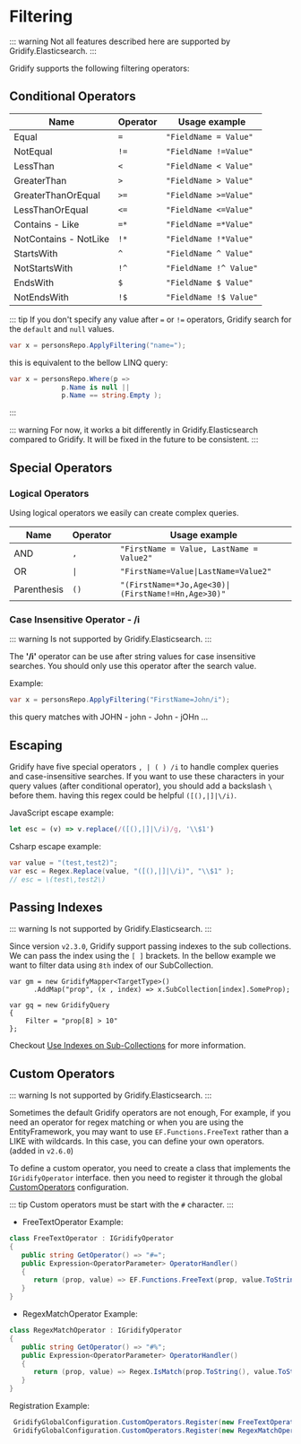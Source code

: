 # Filtering

::: warning
Not all features described here are supported by Gridify.Elasticsearch.
:::

Gridify supports the following filtering operators:

## Conditional Operators

| Name                  | Operator | Usage example          |
|-----------------------|----------|------------------------|
| Equal                 | `=`      | `"FieldName = Value"`  |
| NotEqual              | `!=`     | `"FieldName !=Value"`  |
| LessThan              | `<`      | `"FieldName < Value"`  |
| GreaterThan           | `>`      | `"FieldName > Value"`  |
| GreaterThanOrEqual    | `>=`     | `"FieldName >=Value"`  |
| LessThanOrEqual       | `<=`     | `"FieldName <=Value"`  |
| Contains - Like       | `=*`     | `"FieldName =*Value"`  |
| NotContains - NotLike | `!*`     | `"FieldName !*Value"`  |
| StartsWith            | `^`      | `"FieldName ^ Value"`  |
| NotStartsWith         | `!^`     | `"FieldName !^ Value"` |
| EndsWith              | `$`      | `"FieldName $ Value"`  |
| NotEndsWith           | `!$`     | `"FieldName !$ Value"` |

::: tip
If you don't specify any value after `=` or `!=` operators, Gridify search for the `default` and `null` values.

``` csharp
var x = personsRepo.ApplyFiltering("name=");
```

this is equivalent to the bellow LINQ query:

``` csharp
var x = personsRepo.Where(p =>
             p.Name is null ||
             p.Name == string.Empty );
```

:::

::: warning
For now, it works a bit differently in Gridify.Elasticsearch compared to Gridify. It will be fixed in the future to be
consistent.
:::

## Special Operators

### Logical Operators

Using logical operators we easily can create complex queries.

| Name        | Operator            | Usage example                                                     |
|-------------|---------------------|-------------------------------------------------------------------|
| AND         | `,`                 | `"FirstName = Value, LastName = Value2"`                          |
| OR          | <code>&#124;</code> | <code>"FirstName=Value&#124;LastName=Value2"</code>               |
| Parenthesis | `()`                | <code>"(FirstName=*Jo,Age<30)&#124;(FirstName!=Hn,Age>30)"</code> |

### Case Insensitive Operator - /i

::: warning
Is not supported by Gridify.Elasticsearch.
:::

The **'/i'** operator can be use after string values for case insensitive searches.
You should only use this operator after the search value.

Example:

``` csharp
var x = personsRepo.ApplyFiltering("FirstName=John/i");
```

this query matches with JOHN - john - John - jOHn ...

## Escaping

Gridify have five special operators  `, | ( ) /i` to handle complex queries and case-insensitive searches. If you want
to use these characters in your query values (after conditional operator), you should add a backslash <code>\ </code>
before them. having this regex could be helpful `([(),|]|\/i)`.

JavaScript escape example:

``` javascript
let esc = (v) => v.replace(/([(),|]|\/i)/g, '\\$1')
```

Csharp escape example:

``` csharp
var value = "(test,test2)";
var esc = Regex.Replace(value, "([(),|]|\/i)", "\\$1" );
// esc = \(test\,test2\)
```

## Passing Indexes

::: warning
Is not supported by Gridify.Elasticsearch.
:::

Since version `v2.3.0`, Gridify support passing indexes to the sub collections. We can pass the index using the `[ ]`
brackets.
In the bellow example we want to filter data using `8th` index of our SubCollection.

``` csharp{6}
var gm = new GridifyMapper<TargetType>()
      .AddMap("prop", (x , index) => x.SubCollection[index].SomeProp);

var gq = new GridifyQuery
{
    Filter = "prop[8] > 10"
};
```

Checkout [Use Indexes on Sub-Collections](./gridifyMapper.md#use-indexes-on-sub-collections) for more information.

## Custom Operators

::: warning
Is not supported by Gridify.Elasticsearch.
:::

Sometimes the default Gridify operators are not enough, For example, if you need an operator for regex matching or when
you are using the EntityFramework, you may want to use `EF.Functions.FreeText` rather than a LIKE with wildcards. In
this case, you can define your own operators. (added in `v2.6.0`)

To define a custom operator, you need to create a class that implements the `IGridifyOperator` interface. then you need
to register it through the global [CustomOperators](./gridifyGlobalConfiguration.md#customoperators) configuration.

::: tip
Custom operators must be start with the `#` character.
:::

- FreeTextOperator Example:

```csharp
class FreeTextOperator : IGridifyOperator
{
   public string GetOperator() => "#=";
   public Expression<OperatorParameter> OperatorHandler()
   {
      return (prop, value) => EF.Functions.FreeText(prop, value.ToString());
   }
}
```

- RegexMatchOperator Example:

```csharp
class RegexMatchOperator : IGridifyOperator
{
   public string GetOperator() => "#%";
   public Expression<OperatorParameter> OperatorHandler()
   {
      return (prop, value) => Regex.IsMatch(prop.ToString(), value.ToString());
   }
}
```

Registration Example:

```csharp
 GridifyGlobalConfiguration.CustomOperators.Register(new FreeTextOperator());
 GridifyGlobalConfiguration.CustomOperators.Register(new RegexMatchOperator());
```
